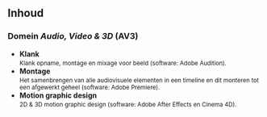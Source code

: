 Inhoud
------

### Domein *Audio, Video & 3D* (AV3)

- **Klank**  
<small>Klank opname, montage en mixage voor beeld (software: Adobe Audition).</small>
- **Montage**  
<small>Het samenbrengen van alle audiovisuele elementen in een timeline en dit monteren tot een afgewerkt geheel (software: Adobe Premiere).</small>
- **Motion graphic design**  
<small>2D & 3D motion graphic design (software: Adobe After Effects en Cinema 4D).</small>